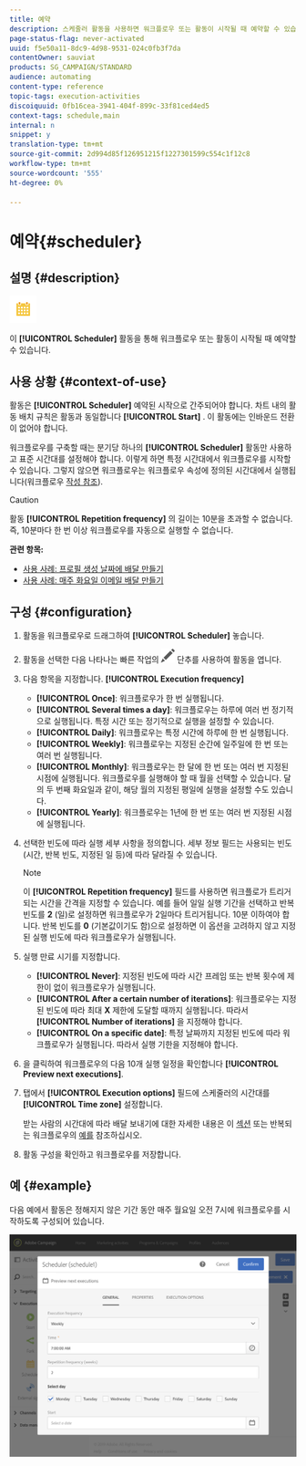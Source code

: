 ```yaml
---
title: 예약
description: 스케줄러 활동을 사용하면 워크플로우 또는 활동이 시작될 때 예약할 수 있습니다.
page-status-flag: never-activated
uuid: f5e50a11-8dc9-4d98-9531-024c0fb3f7da
contentOwner: sauviat
products: SG_CAMPAIGN/STANDARD
audience: automating
content-type: reference
topic-tags: execution-activities
discoiquuid: 0fb16cea-3941-404f-899c-33f81ced4ed5
context-tags: schedule,main
internal: n
snippet: y
translation-type: tm+mt
source-git-commit: 2d994d85f126951215f1227301599c554c1f12c8
workflow-type: tm+mt
source-wordcount: '555'
ht-degree: 0%

---
```



# 예약{#scheduler}

## 설명 {#description}

![](assets/scheduler.png)

이 **[!UICONTROL Scheduler]** 활동을 통해 워크플로우 또는 활동이 시작될 때 예약할 수 있습니다.

## 사용 상황 {#context-of-use}

활동은 **[!UICONTROL Scheduler]** 예약된 시작으로 간주되어야 합니다. 차트 내의 활동 배치 규칙은 활동과 동일합니다 **[!UICONTROL Start]** . 이 활동에는 인바운드 전환이 없어야 합니다.

워크플로우를 구축할 때는 분기당 하나의 **[!UICONTROL Scheduler]** 활동만 사용하고 표준 시간대를 설정해야 합니다. 이렇게 하면 특정 시간대에서 워크플로우를 시작할 수 있습니다. 그렇지 않으면 워크플로우는 워크플로우 속성에 정의된 시간대에서 실행됩니다(워크플로우 [작성 참조](../../automating/using/building-a-workflow.md)).

>[!CAUTION]
>
>활동 **[!UICONTROL Repetition frequency]** 의 길이는 10분을 초과할 수 없습니다. 즉, 10분마다 한 번 이상 워크플로우를 자동으로 실행할 수 없습니다.

**관련 항목:**

* [사용 사례: 프로필 생성 날짜에 배달 만들기](../../automating/using/workflow-creation-date-query.md)
* [사용 사례: 매주 화요일 이메일 배달 만들기](../../automating/using/workflow-weekly-offer.md)

## 구성 {#configuration}

1. 활동을 워크플로우로 드래그하여 **[!UICONTROL Scheduler]** 놓습니다.
1. 활동을 선택한 다음 나타나는 빠른 작업의 ![](assets/edit_darkgrey-24px.png) 단추를 사용하여 활동을 엽니다.
1. 다음 항목을 지정합니다. **[!UICONTROL Execution frequency]**

   * **[!UICONTROL Once]**: 워크플로우가 한 번 실행됩니다.
   * **[!UICONTROL Several times a day]**: 워크플로우는 하루에 여러 번 정기적으로 실행됩니다. 특정 시간 또는 정기적으로 실행을 설정할 수 있습니다.
   * **[!UICONTROL Daily]**: 워크플로우는 특정 시간에 하루에 한 번 실행됩니다.
   * **[!UICONTROL Weekly]**: 워크플로우는 지정된 순간에 일주일에 한 번 또는 여러 번 실행됩니다.
   * **[!UICONTROL Monthly]**: 워크플로우는 한 달에 한 번 또는 여러 번 지정된 시점에 실행됩니다. 워크플로우를 실행해야 할 때 월을 선택할 수 있습니다. 달의 두 번째 화요일과 같이, 해당 월의 지정된 평일에 실행을 설정할 수도 있습니다.
   * **[!UICONTROL Yearly]**: 워크플로우는 1년에 한 번 또는 여러 번 지정된 시점에 실행됩니다.

1. 선택한 빈도에 따라 실행 세부 사항을 정의합니다. 세부 정보 필드는 사용되는 빈도(시간, 반복 빈도, 지정된 일 등)에 따라 달라질 수 있습니다.

   >[!NOTE]
   >
   >이 **[!UICONTROL Repetition frequency]** 필드를 사용하면 워크플로가 트리거되는 시간을 간격을 지정할 수 있습니다. 예를 들어 일일 실행 기간을 선택하고 반복 빈도를 **2** (일)로 설정하면 워크플로우가 2일마다 트리거됩니다. 10분 이하여야 합니다. 반복 빈도를 **0** (기본값이기도 함)으로 설정하면 이 옵션을 고려하지 않고 지정된 실행 빈도에 따라 워크플로우가 실행됩니다.

1. 실행 만료 시기를 지정합니다.

   * **[!UICONTROL Never]**: 지정된 빈도에 따라 시간 프레임 또는 반복 횟수에 제한이 없이 워크플로우가 실행됩니다.
   * **[!UICONTROL After a certain number of iterations]**: 워크플로우는 지정된 빈도에 따라 최대 **X** 제한에 도달할 때까지 실행됩니다. 따라서 **[!UICONTROL Number of iterations]** 을 지정해야 합니다.
   * **[!UICONTROL On a specific date]**: 특정 날짜까지 지정된 빈도에 따라 워크플로우가 실행됩니다. 따라서 실행 기한을 지정해야 합니다.

1. 을 클릭하여 워크플로우의 다음 10개 실행 일정을 확인합니다 **[!UICONTROL Preview next executions]**.

1. 탭에서 **[!UICONTROL Execution options]** 필드에 스케줄러의 시간대를 **[!UICONTROL Time zone]** 설정합니다.

   받는 사람의 시간대에 따라 배달 보내기에 대한 자세한 내용은 이 [섹션](../../sending/using/sending-messages-at-the-recipient-s-time-zone.md) 또는 반복되는 워크플로우의 [예를](../../automating/using/recurring-push-notifications.md) 참조하십시오.

1. 활동 구성을 확인하고 워크플로우를 저장합니다.

## 예 {#example}

다음 예에서 활동은 정해지지 않은 기간 동안 매주 월요일 오전 7시에 워크플로우를 시작하도록 구성되어 있습니다.

![](assets/wkf_scheduler_example.png)

